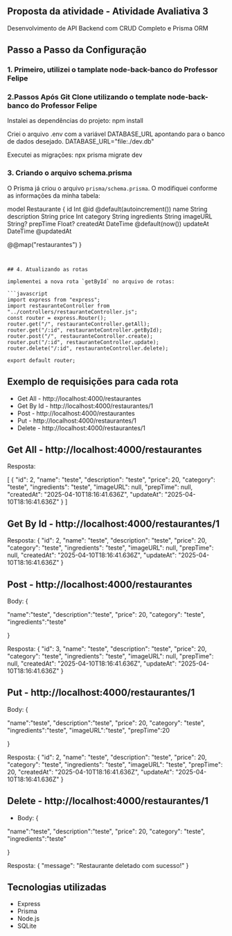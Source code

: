 ## Proposta da atividade - Atividade Avaliativa 3

Desenvolvimento de API Backend com CRUD Completo e Prisma ORM

## Passo a Passo da Configuração

### 1. Primeiro, utilizei o tamplate node-back-banco do Professor Felipe

### 2.Passos Após Git Clone utilizando o template node-back-banco do Professor Felipe

Instalei as dependências do projeto:
npm install

Criei o arquivo .env com a variável DATABASE_URL apontando para o banco de dados desejado.
DATABASE_URL="file:./dev.db"

Executei as migrações:
npx prisma migrate dev

### 3. Criando o arquivo schema.prisma

O Prisma já criou o arquivo `prisma/schema.prisma`. O modifiquei conforme as informações da minha tabela:


model Restaurante {
  id        Int     @id @default(autoincrement())
  name     String
  description String
  price     Int
  category  String
  ingredients String
  imageURL  String?
  prepTime  Float?
  createdAt DateTime @default(now())
  updateAt  DateTime @updatedAt

  @@map("restaurantes")
}
```


## 4. Atualizando as rotas

implementei a nova rota `getById` no arquivo de rotas:

```javascript
import express from "express";
import restauranteController from "../controllers/restauranteController.js";
const router = express.Router();
router.get("/", restauranteController.getAll);
router.get("/:id", restauranteController.getById);
router.post("/", restauranteController.create);
router.put("/:id", restauranteController.update);
router.delete("/:id", restauranteController.delete);

export default router;
```

## Exemplo de requisições para cada rota

- Get All - http://localhost:4000/restaurantes
- Get By Id - http://localhost:4000/restaurantes/1
- Post - http://localhost:4000/restaurantes
- Put - http://localhost:4000/restaurantes/1
- Delete - http://localhost:4000/restaurantes/1


## Get All - http://localhost:4000/restaurantes

Resposta:

[
  {
    "id": 2,
    "name": "teste",
    "description": "teste",
    "price": 20,
    "category": "teste",
    "ingredients": "teste",
    "imageURL": null,
    "prepTime": null,
    "createdAt": "2025-04-10T18:16:41.636Z",
    "updateAt": "2025-04-10T18:16:41.636Z"
  }
]

## Get By Id - http://localhost:4000/restaurantes/1

Resposta:
{
  "id": 2,
  "name": "teste",
  "description": "teste",
  "price": 20,
  "category": "teste",
  "ingredients": "teste",
  "imageURL": null,
  "prepTime": null,
  "createdAt": "2025-04-10T18:16:41.636Z",
  "updateAt": "2025-04-10T18:16:41.636Z"
}

## Post - http://localhost:4000/restaurantes
Body: 
{
  
"name":"teste",
"description":"teste",
"price": 20,
"category": "teste",
"ingredients":"teste"

}

Resposta:
{
  "id": 3,
  "name": "teste",
  "description": "teste",
  "price": 20,
  "category": "teste",
  "ingredients": "teste",
  "imageURL": null,
  "prepTime": null,
  "createdAt": "2025-04-10T18:16:41.636Z",
  "updateAt": "2025-04-10T18:16:41.636Z"
}

## Put - http://localhost:4000/restaurantes/1
Body:
{
  
"name":"teste",
"description":"teste",
"price": 20,
"category": "teste",
"ingredients":"teste",
"imageURL":"teste",
"prepTime":20

}

Resposta:
{
  "id": 2,
  "name": "teste",
  "description": "teste",
  "price": 20,
  "category": "teste",
  "ingredients": "teste",
  "imageURL": "teste",
  "prepTime": 20,
  "createdAt": "2025-04-10T18:16:41.636Z",
  "updateAt": "2025-04-10T18:16:41.636Z"
}

## Delete - http://localhost:4000/restaurantes/1
- Body:
  {
  
"name":"teste",
"description":"teste",
"price": 20,
"category": "teste",
"ingredients":"teste"

}

Resposta:
{
  "message": "Restaurante deletado com sucesso!"
}

## Tecnologias utilizadas
- Express
- Prisma
- Node.js
- SQLite
